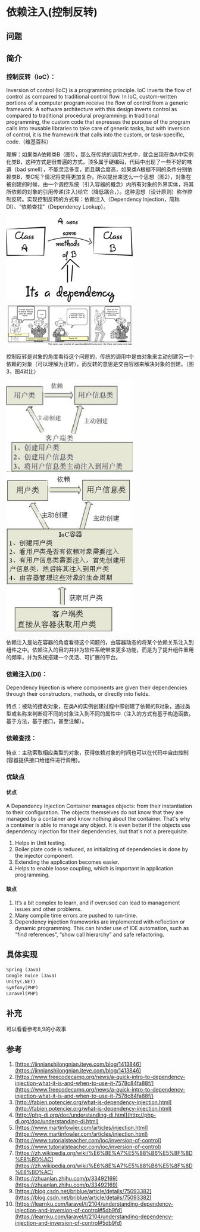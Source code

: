 # 依赖注入(控制反转)

## 问题


## 简介

### 控制反转（IoC）：

Inversion of control (IoC) is a programming principle. IoC inverts the flow of control as compared to traditional control flow. In IoC, custom-written portions of a computer program receive the flow of control from a generic framework. A software architecture with this design inverts control as compared to traditional procedural programming: in traditional programming, the custom code that expresses the purpose of the program calls into reusable libraries to take care of generic tasks, but with inversion of control, it is the framework that calls into the custom, or task-specific, code.（维基百科）

理解：如果类A依赖类B（图1），那么在传统的调用方式中，就会出现在类A中实例化类B，这种方式是很普遍的方式，顶多属于硬编码，代码中出现了一些不好的味道（bad smell），不能灵活多变，而且耦合度高，如果类A根据不同的条件分别依赖类B，类C呢？情况将变得更加复杂，所以提出来这么一个思想（图2），对象在被创建的时候，由一个调控系统（引入容器的概念）内所有对象的外界实体，将其所依赖的对象的引用传递(注入)给它（降低耦合，）。这种思想（设计原则）称作控制反转。实现控制反转的方式有：依赖注入（Dependency Injection，简称DI）、“依赖查找”（Dependency Lookup）。

<img src= "./../assets/images/2019070201.jpeg" width="340px">

<img src= "./../assets/images/2019070202.png" width="340px">


控制反转是对象的角度看待这个问题的，传统的调用中是由对象来主动创建另一个依赖的对象（可以理解为正转），而反转的意思是交由容器来解决对象的创建。（图3，图4对比）

<img src= "./../assets/images/2019070203.jpeg" width="340px">

<img src= "./../assets/images/2019070204.jpeg" width="340px">

依赖注入是站在容器的角度看待这个问题的，由容器动态的将某个依赖关系注入到组件之中。依赖注入的目的并非为软件系统带来更多功能，而是为了提升组件重用的频率，并为系统搭建一个灵活、可扩展的平台。

### 依赖注入(DI)：

Dependency Injection is where components are given their dependencies through their constructors, methods, or directly into fields.

特点：被动的接收对象，在类A的实例创建过程中即创建了依赖的B对象，通过类型或名称来判断将不同的对象注入到不同的属性中（注入的方式有基于构造函数，基于方法，基于接口，甚至注解）。

### 依赖查找：
特点：主动索取相应类型的对象，获得依赖对象的时间也可以在代码中自由控制(容器提供接口给组件进行调用)。

### 优缺点
#### 优点

A Dependency Injection Container manages objects: from their instantiation to their configuration. The objects themselves do not know that they are managed by a container and know nothing about the container. That's why a container is able to manage any object. It is even better if the objects use dependency injection for their dependencies, but that's not a prerequisite.

  1. Helps in Unit testing.
  2. Boiler plate code is reduced, as initializing of dependencies is done by the injector component.
  3. Extending the application becomes easier.
  4. Helps to enable loose coupling, which is important in application programming.

#### 缺点
  1. It’s a bit complex to learn, and if overused can lead to management issues and other problems.
  2. Many compile time errors are pushed to run-time.
  3. Dependency injection frameworks are implemented with reflection or dynamic programming. This can hinder use of IDE automation, such as “find references”, “show call hierarchy” and safe refactoring.

## 具体实现

```
Spring (Java)
Google Guice (Java)
Unity(.NET)
Symfony(PHP)
Laravel(PHP)
```

## 补充
可以看看参考8,9的小故事

## 参考
1. [https://jinnianshilongnian.iteye.com/blog/1413846](https://jinnianshilongnian.iteye.com/blog/1413846)
2. [https://www.freecodecamp.org/news/a-quick-intro-to-dependency-injection-what-it-is-and-when-to-use-it-7578c84fa88f/](https://www.freecodecamp.org/news/a-quick-intro-to-dependency-injection-what-it-is-and-when-to-use-it-7578c84fa88f/)
3. [http://fabien.potencier.org/what-is-dependency-injection.html](http://fabien.potencier.org/what-is-dependency-injection.html)
4. [http://php-di.org/doc/understanding-di.html](http://php-di.org/doc/understanding-di.html)
5. [https://www.martinfowler.com/articles/injection.html](https://www.martinfowler.com/articles/injection.html)
6. [https://www.tutorialsteacher.com/ioc/inversion-of-control](https://www.tutorialsteacher.com/ioc/inversion-of-control)
7. [https://zh.wikipedia.org/wiki/%E6%8E%A7%E5%88%B6%E5%8F%8D%E8%BD%AC](https://zh.wikipedia.org/wiki/%E6%8E%A7%E5%88%B6%E5%8F%8D%E8%BD%AC)
8. [https://zhuanlan.zhihu.com/p/33492169](https://zhuanlan.zhihu.com/p/33492169)
9. [https://blog.csdn.net/briblue/article/details/75093382](https://blog.csdn.net/briblue/article/details/75093382)
10. [https://learnku.com/laravel/t/2104/understanding-dependency-injection-and-inversion-of-control#5db9fd](https://learnku.com/laravel/t/2104/understanding-dependency-injection-and-inversion-of-control#5db9fd)